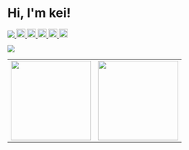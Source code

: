 # Hi, I'm kei!

<p align="left">
  <a href="https://github.com/kei-academic/kei-academic/">
    <img src="https://komarev.com/ghpvc/?username=kei-academic" />
  </a>
  <a href="http://twitter.com/kei11235813">
    <img height="20" src="https://img.shields.io/twitter/follow/kei11235813?label=Twitter&logo=twitter&style=flat" />
  </a>
  <a href="https://www.youtube.com/channel/UC7l6QQIAgRWyrKJpYy-9vCg">
    <img height="20" src="https://img.shields.io/youtube/channel/subscribers/UC7l6QQIAgRWyrKJpYy-9vCg?label=Youtube&logo=youtube&style=flat">
  </a>
  <a href="https://github.com/kei-academic">
    <img height="20" src="https://img.shields.io/github/followers/kei-academic?label=Github&logo=github&style=flat" />
  </a>
  <a href="http://qiita.com/kei11235813">
    <img height="20" src="https://qiita-badge.apiapi.app/s/kei11235813/posts.svg" />
  </a>
  <a href="http://qiita.com/kei11235813">
    <img height="20" src="https://qiita-badge.apiapi.app/s/kei11235813/contributions.svg" />
  </a>
</p>

<a align="left" src="https://github.com/vn7n24fzkq/github-profile-summary-cards">
  <img src="https://github-profile-summary-cards.vercel.app/api/cards/profile-details?username=kei-academic&theme=dracula" />
</a>

<table align="left">
  <td>
    <a src="https://github.com/anuraghazra/github-readme-stats">
      <img height="180" src="https://github-readme-stats.vercel.app/api?username=kei-academic&show_icons=true&theme=tokyonight" />
    </a>
  </td>
  <td>
    <a src="https://github.com/anuraghazra/github-readme-stats">
      <img height="180" src="https://github-readme-stats.vercel.app/api/top-langs/?username=kei-academic&langs_count=8&layout=compact&theme=react" />
    </a>
  </td>
</table>
